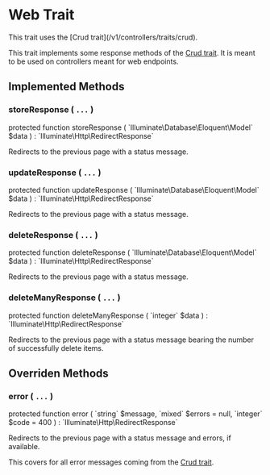 # Web Trait

<p class="tip">
This trait uses the [Crud trait](/v1/controllers/traits/crud).
</p>

This trait implements some response methods of the [Crud trait](/v1/controllers/traits/crud).
It is meant to be used on controllers meant for web endpoints.

## Implemented Methods

### storeResponse ( `...` )

<p class="tip no-bg">
    protected function storeResponse ( `Illuminate\Database\Eloquent\Model` $data ) : `Illuminate\Http\RedirectResponse`
</p>

Redirects to the previous page with a status message.

### updateResponse ( `...` )

<p class="tip no-bg">
    protected function updateResponse ( `Illuminate\Database\Eloquent\Model` $data ) : `Illuminate\Http\RedirectResponse`
</p>

Redirects to the previous page with a status message.

### deleteResponse ( `...` )

<p class="tip no-bg">
    protected function deleteResponse ( `Illuminate\Database\Eloquent\Model` $data ) : `Illuminate\Http\RedirectResponse`
</p>

Redirects to the previous page with a status message.

### deleteManyResponse ( `...` )

<p class="tip no-bg">
    protected function deleteManyResponse ( `integer` $data ) : `Illuminate\Http\RedirectResponse`
</p>

Redirects to the previous page with a status message bearing the number of successfully delete items.

## Overriden Methods

### error ( `...` )

<p class="tip no-bg">
    protected function error ( `string` $message, `mixed` $errors = null, `integer` $code = 400 ) : `Illuminate\Http\RedirectResponse`
</p>

Redirects to the previous page with a status message and errors, if available.

This covers for all error messages coming from the [Crud trait](/v1/controllers/traits/crud).